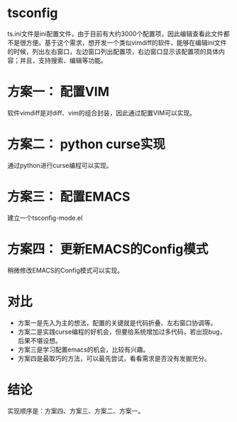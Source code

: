 # tsconfig


ts.ini文件是ini配置文件，由于目前有大约3000个配置项，因此编辑查看此文件都不是很方便。基于这个需求，想开发一个类似vimdiff的软件，能够在编辑ini文件的时候，列出左右窗口，左边窗口列出配置项，右边窗口显示该配置项的具体内容；并且，支持搜索、编辑等功能。


# 方案一： 配置VIM

软件vimdiff是对diff、vim的组合封装，因此通过配置VIM可以实现。

# 方案二： python curse实现

通过python进行curse编程可以实现。

# 方案三： 配置EMACS

建立一个tsconfig-mode.el

# 方案四： 更新EMACS的Config模式

稍微修改EMACS的Config模式可以实现。

# 对比

* 方案一是先入为主的想法，配置的关键就是代码折叠、左右窗口协调等。
* 方案二是实践curse编程的好机会，但要给系统增加过多代码，若出现bug，后果不堪设想。
* 方案三是学习配置emacs的机会，比较有兴趣。
* 方案四是最取巧的方法，可以最先尝试，看看需求是否没有发掘充分。

# 结论

实现顺序是：方案四、方案三、方案二、方案一。

